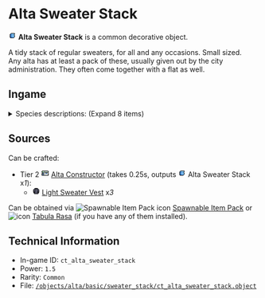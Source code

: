 # Alta Sweater Stack

<img src="https://raw.githubusercontent.com/Ceterai/Enternia/main/objects/alta/basic/sweater_stack/icon.png" alt="Alta Sweater Stack icon" loading="lazy" height="16px" width="auto" /> **Alta Sweater Stack** is a common decorative object.

A tidy stack of regular sweaters, for all and any occasions. Small sized.  
Any alta has at least a pack of these, usually given out by the city administration. They often come together with a flat as well.

## Ingame

<details markdown="1"><summary>Species descriptions: (Expand 8 items)</summary>

- Alta: Ah, a pack of freshly-washed sweaters. What an amazing smell.
- Apex: A set of tidy-packed sweaters. The size is a bit too small.
- Avian: Some structured pile of clothes.
- Floran: Floran wantsss to wear thiss sweater.
- Glitch: Curious. These sweaters are stacked very carefully.
- Human: A stack of sweaters.
- Hylotl: A tidy stack of sweaters, compiled by a very thoughtful person.
- Novakid: That's a pretty tall stack of them clothes!

</details>

## Sources

Can be crafted:

- Tier 2 ![ ](https://raw.githubusercontent.com/Ceterai/Enternia/main/objects/alta/crafting/constructor/icon2.png) [Alta Constructor](https://ceterai.github.io/MyEnternia/Wiki/AltaConstructor) (takes 0.25s, outputs <img src="https://raw.githubusercontent.com/Ceterai/Enternia/main/objects/alta/basic/sweater_stack/icon.png" alt="Alta Sweater Stack icon" loading="lazy" height="16px" width="auto" /> Alta Sweater Stack x*1*):
  - <img src="https://raw.githubusercontent.com/Ceterai/Enternia/main/items/armors/alta/clothing/light_sweater/icon.png" alt="Light Sweater Vest icon" loading="lazy" height="16px" width="auto" /> [Light Sweater Vest](https://ceterai.github.io/MyEnternia/Wiki/LightSweaterVest) x*3*

Can be obtained via <img src="https://raw.githubusercontent.com/Silverfeelin/Starbound-SpawnableItemPack/master/interface/sip/iconSmall.png" alt="Spawnable Item Pack icon" width="18" height="14"/> [Spawnable Item Pack](https://steamcommunity.com/sharedfiles/filedetails/?id=733665104) or <img src="https://steamuserimages-a.akamaihd.net/ugc/263843960696222713/3EC9A7C005541F7D577EBCB8C5736B4EFC9973D6/" alt="icon" width="8" height="12"/> [Tabula Rasa](https://community.playstarbound.com/resources/the-tabula-rasa.3222/) (if you have any of them installed).

## Technical Information

- In-game ID: `ct_alta_sweater_stack`
- Power: `1.5`
- Rarity: `Common`
- File: [`/objects/alta/basic/sweater_stack/ct_alta_sweater_stack.object`](https://github.com/Ceterai/Enternia/blob/main/objects/alta/basic/sweater_stack/ct_alta_sweater_stack.object)
